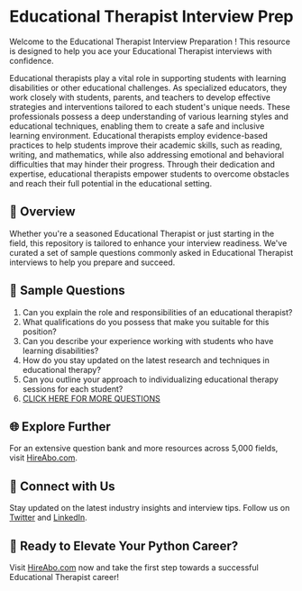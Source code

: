 # Educational Therapist Interview Prep

Welcome to the Educational Therapist Interview Preparation ! This resource is designed to help you ace your Educational Therapist interviews with confidence.

Educational therapists play a vital role in supporting students with learning disabilities or other educational challenges. As specialized educators, they work closely with students, parents, and teachers to develop effective strategies and interventions tailored to each student's unique needs. These professionals possess a deep understanding of various learning styles and educational techniques, enabling them to create a safe and inclusive learning environment. Educational therapists employ evidence-based practices to help students improve their academic skills, such as reading, writing, and mathematics, while also addressing emotional and behavioral difficulties that may hinder their progress. Through their dedication and expertise, educational therapists empower students to overcome obstacles and reach their full potential in the educational setting.

## 🚀 Overview

Whether you're a seasoned Educational Therapist or just starting in the field, this repository is tailored to enhance your interview readiness. We've curated a set of sample questions commonly asked in Educational Therapist interviews to help you prepare and succeed.

## 📝 Sample Questions

1. Can you explain the role and responsibilities of an educational therapist?
2. What qualifications do you possess that make you suitable for this position?
3. Can you describe your experience working with students who have learning disabilities?
4. How do you stay updated on the latest research and techniques in educational therapy?
5. Can you outline your approach to individualizing educational therapy sessions for each student?
6. [CLICK HERE FOR MORE QUESTIONS](https://hireabo.com/job/4_0_41/Educational%20Therapist)

## 🌐 Explore Further

For an extensive question bank and more resources across 5,000 fields, visit [HireAbo.com](https://www.hireabo.com).

## 📱 Connect with Us

Stay updated on the latest industry insights and interview tips. Follow us on [Twitter](https://twitter.com/hireabo) and [LinkedIn](https://www.linkedin.com/in/hire-abo-3609972a8/).

## 🚀 Ready to Elevate Your Python Career?

Visit [HireAbo.com](https://www.hireabo.com) now and take the first step towards a successful Educational Therapist career!